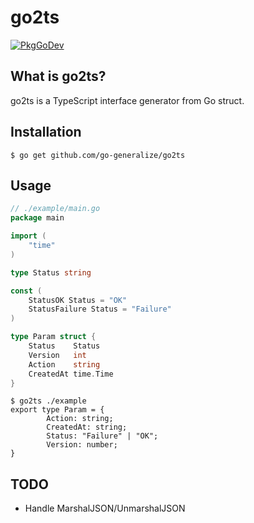 # go2ts
[![PkgGoDev](https://pkg.go.dev/badge/go-generalize/go2ts)](https://pkg.go.dev/go-generalize/go2ts)

## What is go2ts?
go2ts is a TypeScript interface generator from Go struct.

## Installation
```console
$ go get github.com/go-generalize/go2ts
```

## Usage

```go
// ./example/main.go
package main

import (
    "time"
)

type Status string

const (
    StatusOK Status = "OK"
    StatusFailure Status = "Failure"
)

type Param struct {
    Status    Status
    Version   int
    Action    string
    CreatedAt time.Time
}
```

```console
$ go2ts ./example
export type Param = {
        Action: string;
        CreatedAt: string;
        Status: "Failure" | "OK";
        Version: number;
}
```

## TODO
- Handle MarshalJSON/UnmarshalJSON
